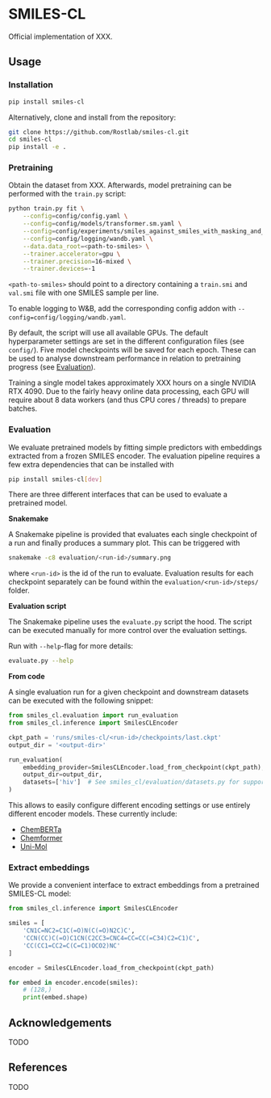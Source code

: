 SMILES-CL
=========

Official implementation of XXX.

Usage
-----

### Installation

```bash
pip install smiles-cl
```

Alternatively, clone and install from the repository:

```bash
git clone https://github.com/Rostlab/smiles-cl.git
cd smiles-cl
pip install -e .
```

### Pretraining

Obtain the dataset from XXX. Afterwards, model pretraining can be performed with the `train.py` script:

```bash
python train.py fit \
    --config=config/config.yaml \
    --config=config/models/transformer.sm.yaml \
    --config=config/experiments/smiles_against_smiles_with_masking_and_cropping.yaml \
    --config=config/logging/wandb.yaml \
    --data.data_root=<path-to-smiles> \
    --trainer.accelerator=gpu \
    --trainer.precision=16-mixed \
    --trainer.devices=-1
```

`<path-to-smiles>` should point to a directory containing a `train.smi` and `val.smi` file with one SMILES sample per line.

To enable logging to W&B, add the corresponding config addon with `--config=config/logging/wandb.yaml`.

By default, the script will use all available GPUs. The default hyperparameter settings are set in the different configuration files (see `config/`). Five model checkpoints will be saved for each epoch. These can be used to analyse downstream performance in relation to pretraining progress (see [Evaluation](#evaluation)).

Training a single model takes approximately XXX hours on a single NVIDIA RTX 4090. Due to the fairly heavy online data processing, each GPU will require about 8 data workers (and thus CPU cores / threads) to prepare batches.

### Evaluation

We evaluate pretrained models by fitting simple predictors with embeddings extracted from a frozen SMILES encoder. The evaluation pipeline requires a few extra dependencies that can be installed with

```bash
pip install smiles-cl[dev]
```

There are three different interfaces that can be used to evaluate a pretrained model.

**Snakemake**

A Snakemake pipeline is provided that evaluates each single checkpoint of a run and finally produces a summary plot. This can be triggered with

```bash
snakemake -c8 evaluation/<run-id>/summary.png
```

where `<run-id>` is the id of the run to evaluate. Evaluation results for each checkpoint separately can be found within the `evaluation/<run-id>/steps/` folder.

**Evaluation script**

The Snakemake pipeline uses the `evaluate.py` script the hood. The script can be executed manually for more control over the evaluation settings.

Run with `--help`-flag for more details:

```bash
evaluate.py --help
```

**From code**

A single evaluation run for a given checkpoint and downstream datasets can be executed with the following snippet:

```python
from smiles_cl.evaluation import run_evaluation
from smiles_cl.inference import SmilesCLEncoder

ckpt_path = 'runs/smiles-cl/<run-id>/checkpoints/last.ckpt'
output_dir = '<output-dir>'

run_evaluation(
    embedding_provider=SmilesCLEncoder.load_from_checkpoint(ckpt_path),
    output_dir=output_dir,
    datasets=['hiv']  # See smiles_cl/evaluation/datasets.py for supported tasks
)
```

This allows to easily configure different encoding settings or use entirely different encoder models. These currently include:

* [ChemBERTa](https://github.com/seyonechithrananda/bert-loves-chemistry)
* [Chemformer](https://github.com/MolecularAI/Chemformer)
* [Uni-Mol](https://github.com/dptech-corp/Uni-Mol)

### Extract embeddings

We provide a convenient interface to extract embeddings from a pretrained SMILES-CL model:

```python
from smiles_cl.inference import SmilesCLEncoder

smiles = [
    'CN1C=NC2=C1C(=O)N(C(=O)N2C)C',
    'CCN(CC)C(=O)C1CN(C2CC3=CNC4=CC=CC(=C34)C2=C1)C',
    'CC(CC1=CC2=C(C=C1)OCO2)NC'
]

encoder = SmilesCLEncoder.load_from_checkpoint(ckpt_path)

for embed in encoder.encode(smiles):
    # (128,)
    print(embed.shape)
```

## Acknowledgements

TODO

## References

TODO